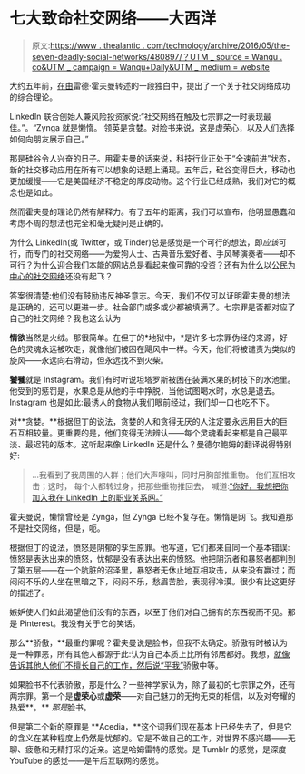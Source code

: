 # 七大致命社交网络——大西洋

> 原文:[https://www . thealantic . com/technology/archive/2016/05/the-seven-deadly-social-networks/480897/？UTM _ source = Wanqu . co&UTM _ campaign = Wanqu+Daily&UTM _ medium = website](https://www.theatlantic.com/technology/archive/2016/05/the-seven-deadly-social-networks/480897/?utm_source=wanqu.co&utm_campaign=Wanqu+Daily&utm_medium=website)



大约五年前，[在由](http://www.wsj.com/articles/SB10001424052702303657404576363452101709880)雷德·霍夫曼转述的一段独白中，提出了一个关于社交网络成功的综合理论。

LinkedIn 联合创始人兼风险投资家说:“社交网络在触及七宗罪之一时表现最佳。”。“Zynga 就是懒惰。 领英是贪婪。对脸书来说，这是虚荣心，以及人们选择如何向朋友展示自己。”

那是硅谷令人兴奋的日子。用霍夫曼的话来说，科技行业正处于“全速前进”状态，新的社交移动应用在所有可以想象的话题上涌现。五年后，硅谷变得巨大，移动也更加缓慢——它是美国经济不稳定的厚皮动物。这个行业已经成熟，我们对它的概念也是如此。

然而霍夫曼的理论仍然有解释力。有了五年的距离，我们可以宣布，他明显愚蠢和考虑不周的想法也完全和毫无疑问是正确的。

为什么 LinkedIn(或 Twitter，或 Tinder)总是感觉是一个可行的想法，即*应该*可行，而专门的社交网络——为爱狗人士、古典音乐爱好者、手风琴演奏者——却不可行？为什么迎合我们本能的网站总是看起来像可靠的投资？还有[为什么以公民为中心的社交网络](http://www.gq.com/story/countable-tinder-for-politics)还没有起飞？

答案很清楚:他们没有鼓励违反神圣意志。今天，我们不仅可以证明霍夫曼的想法是正确的，还可以更进一步。社会部门或多或少都被填满了。七宗罪是否都对应了自己的社交网络？我也这么认为

**情欲**当然是火绒。那很简单。在但丁的*地狱中，*是许多七宗罪伪经的来源，好色的灵魂永远被吹走，就像他们被困在飓风中一样。今天，他们将被谴责为类似的旋风——永远向右滑动，但永远找不到火柴。

**饕餮**就是 Instagram。我们有时听说坦塔罗斯被困在装满水果的树枝下的水池里。他受到的惩罚是，水果总是从他的手中挣脱，当他试图喝水时，水总是退去。Instagram 也是如此:最诱人的食物从我们眼前经过，我们却一口也吃不下。

对**贪婪。**根据但丁的说法，贪婪的人和贪得无厌的人注定要永远用巨大的巨石互相较量。更重要的是，他们变得无法辨认——每个灵魂看起来都是自己最平淡、最迟钝的版本。这听起来像 LinkedIn 还是什么？曼德尔鲍姆的翻译说得特别好:

> …我看到了我周围的人群；他们大声嚎叫，同时用胸部推重物。
> 他们互相攻击；这时，
> 每个人都转过身，把那些重物推回去，
> 喊道:[“你好，我想把你加入我在 LinkedIn 上的职业关系网。”](https://www.theatlantic.com/notes/all/2016/01/the-greatest-universal-new-yorker-cartoon-caption/423759/#note-406783)

霍夫曼说，懒惰曾经是 Zynga，但 Zynga 已经不复存在。懒惰是网飞。我知道那不是社交网络，但是，呃。

根据但丁的说法，愤怒是阴郁的孪生原罪。他写道，它们都来自同一个基本错误:愤怒是表达出来的愤怒，忧郁是没有表达出来的愤怒。他把阴沉者和暴怒者都判到了第五层——在一个肮脏的沼泽里，暴怒者无休止地互相攻击，从来没有赢过；而闷闷不乐的人坐在黑暗之下，闷闷不乐，愁眉苦脸，表现得冷漠。很少有比这更好的描述了。

嫉妒使人们如此渴望他们没有的东西，以至于他们对自己拥有的东西视而不见。那是 Pinterest。我没有关于它的笑话。

那么**骄傲，**最重的罪呢？霍夫曼说是脸书，但我不太确定。骄傲有时被认为是一种罪恶，所有其他人都源于此:认为自己本质上比所有邻居都好。我想，[就像告诉其他人他们不擅长自己的工作，然后说“平我”](https://medium.com/@joshuatopolsky/your-media-business-will-not-be-saved-1b0716b5010c#.j3a9uv9af)骄傲中等。

如果脸书不代表骄傲，那是什么？一些神学家认为，除了最初的七宗罪之外，还有两宗罪。第一个是**虚荣心**或**虚荣**——对自己魅力的无拘无束的相信，以及对夸耀的热爱**。** *那是*脸书。

但是第二个新的原罪是 **Acedia，**这个词我们现在基本上已经失去了，但是它的含义在某种程度上仍然是忧郁的。它是不做自己的工作，对世界不感兴趣——无聊、疲惫和无精打采的近亲。这是哈姆雷特的感觉。是 Tumblr 的感觉，是深度 YouTube 的感觉——是午后互联网的感觉。

